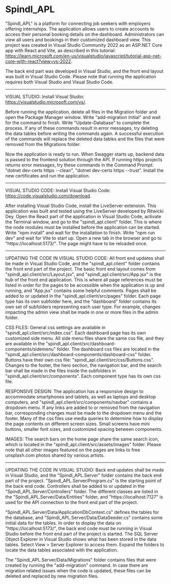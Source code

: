 # Spindl_APL

"Spindl_APL" is a platform for connecting job seekers with employers offering internships. The application allows users to create accounts to access their personal booking details on the dashboard. Administrators can view all users and bookings in their customized dashboard view. This project was created in Visual Studio Community 2022 as an ASP.NET Core app with React and Vite, as described in this tutorial: https://learn.microsoft.com/en-us/visualstudio/javascript/tutorial-asp-net-core-with-react?view=vs-2022. 

The back end part was developed in Visual Studio, and the front end layout was built in Visual Studio Code. Please note that running the application requires both Visual Studio and Visual Studio Code.

*******

VISUAL STUDIO:
Install Visual Studio: https://visualstudio.microsoft.com/vs/.

Before running the application, delete all files in the Migration folder and open the Package Manager window. Write "add-migration Initial" and wait for the command to finish. Write "Update-Database" to complete the process. If any of these commands result in error messages, try deleting the data tables before writing the commands again. A successful execution of the commands will replace the deleted data tables and the files that were removed from the Migrations folder.

Now the application is ready to run. When Swagger starts up, backend data is passed to the frontend solution through the API. If running https projects returns error messages, try these commands in the Command Prompt: "dotnet dev-certs https --clean", "dotnet dev-certs https --trust". Install the new certificates and run the application.

*******

VISUAL STUDIO CODE:
Install Visual Studio Code: https://code.visualstudio.com/download. 

After installing Visual Studio Code, install the LiveServer extension. This application was built and tested using the LiveServer developed by Ritwicki Dey. Open the React part of the application in Visual Studio Code, activate the Terminal window, and go to the "spindl_apl.client" folder. This is where the node modules must be installed before the application can be started. Write "npm install" and wait for the installation to finish. Write "npm run dev" and wait for Vite to start up. Open a new tab in the browser and go to "https://localhost:5173/". The page might have to be reloaded once. 

*******

UPDATING THE CODE IN VISUAL STUDIO CODE: All front end updates shall be made in Visual Studio Code, and the "spindl_apl.client" folder contains the front end part of the project. The basic front end layout comes from "spindl_apl.client/src/Layout.jsx", and "spindl_apl.client/src/App.jsx" is the hub of the front end application. This is where all page references must be listed in order for the pages to be accessible when the application is up and running, and "App.jsx" contains some helpful comments. Pages shall be added to or updated in the "spindl_apl.client/src/pages" folder. Each page type has its own subfolder here, and the "dashboard" folder contains its own set of subfolders representing each user type. For example, changes impacting the admin view shall be made in one or more files in the admin folder.

CSS FILES: General css settings are available in "spindl_apl.client/src/index.css". Each dashboard page has its own customized side menu. All side menu files share the same css file, and they are available in the "spindl_apl.client/src/dashboard-components/sidemenu" folder. The dashboard css files are located in the "spindl_apl.client/src/dashboard-components/dashboard-css" folder. Buttons have their own css file: "spindl_apl.client/src/css/Buttons.css". Changes to the footer, the hero section, the navigation bar, and the search bar shall be made in the files inside the subfolders in "spindl_apl.client/src/components". Each component type has its own css file. 

RESPONSIVE DESIGN: The application has a responsive design to accommodate smartphones and tablets, as well as laptops and desktop computers, and "spindl_apl.client/src/components/navbar" contains a dropdown menu. If any links are added to or removed from the navigation bar, corresponding changes must be made to the dropdown menu and the footer. Many of the css files use media queries to determine how to display the page contents on different screen sizes. Small screens have mini buttons, smaller font sizes, and customized spacing between components. 

IMAGES: The search bars on the home page share the same search icon, which is located in the "spindl_apl.client/src/assets/images" folder. Please note that all other images featured on the pages are links to free unsplash.com photos shared by various artists.

*******

UPDATING THE CODE IN VISUAL STUDIO: Back end updates shall be made in Visual Studio, and the "Spindl_APL.Server" folder contains the back end part of the project. "Spindl_APL.Server/Program.cs" is the starting point of the back end code. Controllers shall be added to or updated in the "Spindl_APL.Server/Controllers" folder. The different classes are listed in the "Spindl_APL.Server/Data/Entities" folder, and "https://localhost:7127" is used for the API connection to the front end part of the project.  

"Spindl_APL.Server/Data/ApplicationDbContext.cs" defines the tables for the database, and "Spindl_APL.Server/Data/DataSeeder.cs" contains some initial data for the tables. In order to display the data on "https://localhost:5173/", the back end code must be running in Visual Studio before the front end part of the project is started. The SQL Server Object Explorer in Visual Studio shows what has been stored in the data tables. Select View > Server Explorer to access them. Expand the folders to locate the data tables associated with the application. 

The "Spindl_APL.Server/Data/Migrations" folder contains files that were created by running the "add-migration" command. In case there are migration related issues when the code is updated, these files can be deleted and replaced by new migration files.



